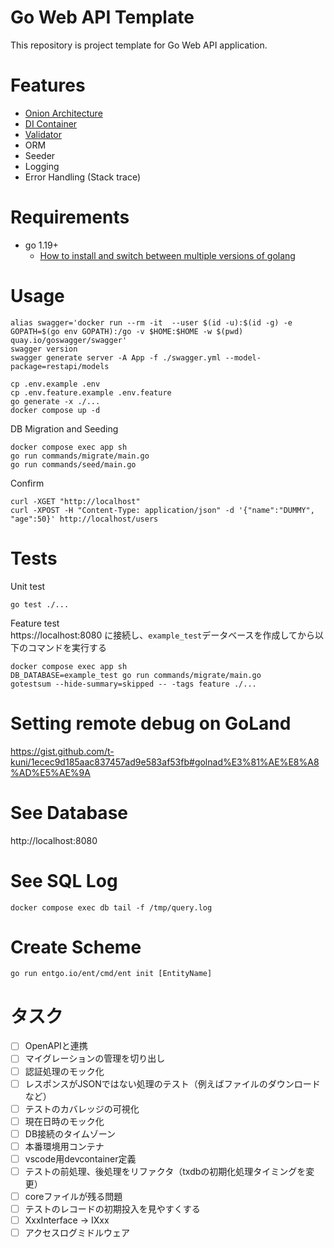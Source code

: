 # Go Web API Template

This repository is project template for Go Web API application.

# Features

* [Onion Architecture](https://jeffreypalermo.com/2008/07/the-onion-architecture-part-1/)
* [DI Container](https://github.com/samber/do)
* [Validator](https://github.com/go-playground/validator)
* ORM
* Seeder
* Logging
* Error Handling (Stack trace)

# Requirements

* go 1.19+
  * [How to install and switch between multiple versions of golang](https://gist.github.com/t-kuni/4e23b59f16557d704974b1ce6b49e6bb)

# Usage

```
alias swagger='docker run --rm -it  --user $(id -u):$(id -g) -e GOPATH=$(go env GOPATH):/go -v $HOME:$HOME -w $(pwd) quay.io/goswagger/swagger'
swagger version
swagger generate server -A App -f ./swagger.yml --model-package=restapi/models
```

```
cp .env.example .env
cp .env.feature.example .env.feature
go generate -x ./...
docker compose up -d
```

DB Migration and Seeding

```
docker compose exec app sh
go run commands/migrate/main.go
go run commands/seed/main.go
```

Confirm

```
curl -XGET "http://localhost"
curl -XPOST -H "Content-Type: application/json" -d '{"name":"DUMMY", "age":50}' http://localhost/users
```

# Tests

Unit test

```
go test ./...
```

Feature test  
https://localhost:8080 に接続し、`example_test`データベースを作成してから以下のコマンドを実行する

```
docker compose exec app sh
DB_DATABASE=example_test go run commands/migrate/main.go
gotestsum --hide-summary=skipped -- -tags feature ./...
```

# Setting remote debug on GoLand

https://gist.github.com/t-kuni/1ecec9d185aac837457ad9e583af53fb#golnad%E3%81%AE%E8%A8%AD%E5%AE%9A

# See Database

http://localhost:8080

# See SQL Log

```
docker compose exec db tail -f /tmp/query.log
```

# Create Scheme

```
go run entgo.io/ent/cmd/ent init [EntityName]
```

# タスク

- [ ] OpenAPIと連携
- [ ] マイグレーションの管理を切り出し
- [ ] 認証処理のモック化
- [ ] レスポンスがJSONではない処理のテスト（例えばファイルのダウンロードなど）
- [ ] テストのカバレッジの可視化
- [ ] 現在日時のモック化
- [ ] DB接続のタイムゾーン
- [ ] 本番環境用コンテナ
- [ ] vscode用devcontainer定義
- [ ] テストの前処理、後処理をリファクタ（txdbの初期化処理タイミングを変更）
- [ ] coreファイルが残る問題
- [ ] テストのレコードの初期投入を見やすくする
- [ ] XxxInterface -> IXxx
- [ ] アクセスログミドルウェア
